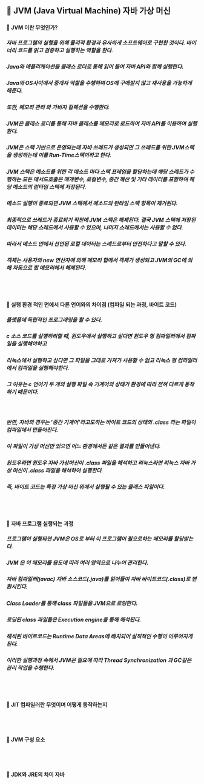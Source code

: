 ## :pushpin: JVM (Java Virtual Machine) 자바 가상 머신

#### :round_pushpin: JVM 이란 무엇인가?
##### 자바 프로그램의 실행을 위해 물리적 환경과 유사하게 소프트웨어로 구현한 것이다. 바이너리 코드를 읽고 검증하고 실행하는 역할을 한다.
##### Java와 애플리케이션을 클래스 로더로 통해 읽어 들여 자바 API와 함께 실행한다. 
##### Java와 OS사이에서 중개자 역할을 수행하며 OS에 구애받지 않고 재사용을 가능하게 해준다. 
##### 또한, 메모리 관리 와 가비지 컬렉션을 수행한다. 
##### JVM은 클래스 로더를 통해 자바 클래스를 메모리로 로드하여 자바 API를 이용하여 실행한다.
##### JVM은 스택 기반으로 운영되는데 자바 쓰레드가 생성되면 그 쓰레드를 위한 JVM스택을 생성하는데 이를 Run-Time스택이라고 한다.
##### JVM 스택은 메소드를 위한 각 메소드 마다 스택 프레임을 할당하는데 해당 스레드가 수행하는 모든 메서드호출은 매개변수, 로컬변수, 중간 꼐산 및 기타 데이터를 포함하여 해당 메소드의 런타임 스택에 저장된다. 
##### 메소드 실행이 종료되면 JVM 스택에서 메소드의 런타임 스택 항목이 제거된다. 
##### 최종적으로 쓰레드가 종료되기 직전에 JVM 스택은 해제된다. 결국 JVM 스택에 저장된 데이터는 해당 스레드에서 사용할 수 있으며, 나머지 스레드에서는 사용할 수 없다.
##### 따라서 메소드 안에서 선언된 로컬 데이터는 스레드로부터 안전하다고 말할 수 있다. 
##### 객체는 사용자의 new 연산자에 의해 메모리 힙에서 객체가 생성되고 JVM의 GC에 의해 자동으로 힙 메모리에서 해제된다. 

<br>
<br>

#### :round_pushpin: 실행 환경 적인 면에서 다른 언어와의 차이점 (컴파일 되는 과정, 바이트 코드)
##### 플랫폼에 독립적인 프로그래밍을 할 수 있다. 
##### c 소스 코드를 실행하려할 때, 윈도우에서 실행하고 싶다면 윈도우 형 컴파일러에서 컴파일을 실행해야하고 
##### 리눅스에서 실행하고 싶다면 그 파일을 그대로 가져가 사용할 수 없고 리눅스 형 컴파일러에서 컴파일을 실행해야한다. 
##### 그 이유는 c 언어가 두 개의 실행 파일 속 기계어의 상태가 환경에 따라 전혀 다르게 동작하기 때문이다.

<br>

##### 반면, 자바의 경우는 '중간 기계어'라고도하는 바이트 코드의 상태의 .class 라는 파일이 컴파일에서 만들어진다. 
##### 이 파일이 가상 머신만 있으면 어느 환경에서든 같은 결과를 만들어낸다. 
##### 윈도우라면 윈도우 자바 가상머신이 .class 파일을 해석하고 리눅스라면 리눅스 자바 가상 머신이 .class 파일을 해석하여 실행한다.
##### 즉, 바이트 코드는 특정 가상 머신 위에서 실행될 수 있는 클래스 파일이다. 
  
<br>
<br>

#### :round_pushpin: 자바 프로그램 실행되는 과정
##### 프로그램이 실행되면 JVM은 OS로 부터 이 프로그램이 필요로하는 메모리를 할당받는다.
##### JVM 은 이 메모리를 용도에 따라 여러 영역으로 나누어 관리한다. 
##### 자바 컴파일러(javac) 자바 소스코드(.java)를 읽어들여 자바 바이트코드(.class)로 변환시킨다.
##### Class Loader를 통해 class 파일들을 JVM으로 로딩한다.
##### 로딩된 class 파일들은 Execution engine을 통해 해석된다.
##### 해석된 바이트코드는 Runtime Data Areas에 배치되어 실직적인 수행이 이루어지게 된다. 
##### 이러한 실행과정 속에서 JVM은 필요에 따라 Thread Synchronization 과 GC같은 관리 작업을 수행한다. 

<br>
<br>

#### :round_pushpin: JIT 컴파일러란 무엇이며 어떻게 동작하는지


<br>
<br>

#### :round_pushpin: JVM 구성 요소

<br>
<br>


#### :round_pushpin: JDK와 JRE의 차이 자바

<br>
<br>
